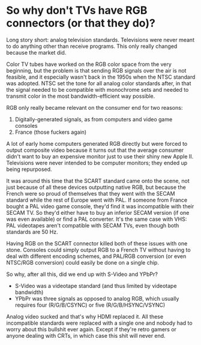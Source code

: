 # So why don't TVs have RGB connectors (or that they do)?

Long story short: analog television standards. Televisions were never meant to do anything other than receive programs. 
This only really changed because the market did.

Color TV tubes have worked on the RGB color space from the very beginning, but the problem is that sending RGB signals
over the air is not feasible, and it especially wasn't back in the 1950s when the NTSC standard was adopted. NTSC
set the tone for all analog color standards after, in that the signal needed to be compatible with monochrome sets
and needed to transmit color in the most bandwidth-efficient way possible.

RGB only really became relevant on the consumer end for two reasons:
1. Digitally-generated signals, as from computers and video game consoles
2. France (those fuckers again)

A lot of early home computers generated RGB directly but were forced to output composite video because it turns out that
the average consumer didn't want to buy an expensive monitor just to use their shiny new Apple II. Televisions were never
intended to be computer monitors; they ended up being repurposed.

It was around this time that the SCART standard came onto the scene, not just because of all these devices outputting
native RGB, but because the French were so proud of themselves that they went with the SECAM standard while the rest
of Europe went with PAL. If someone from France bought a PAL video game console, they'd find it was incompatible with
their SECAM TV. So they'd either have to buy an inferior SECAM version (if one was even available) or find a PAL converter.
It's the same case with VHS: PAL videotapes aren't compatible with SECAM TVs, even though both standards are 50 Hz.

Having RGB on the SCART connector killed both of these issues with one stone. Consoles could simply output RGB to a
French TV without having to deal with different encoding schemes, and PAL/RGB conversion (or even NTSC/RGB conversion)
could easily be done on a single chip.

So why, after all this, did we end up with S-Video and YPbPr?
- S-Video was a videotape standard (and thus limited by videotape bandwidth)
- YPbPr was three signals as opposed to analog RGB, which usually requires four (R/G/B/CSYNC) or five (R/G/B/HSYNC/VSYNC)

Analog video sucked and that's why HDMI replaced it. All these incompatible standards were replaced with a single one
and nobody had to worry about this bullshit ever again. Except if they're retro gamers or anyone dealing with CRTs,
in which case this shit will never end.
